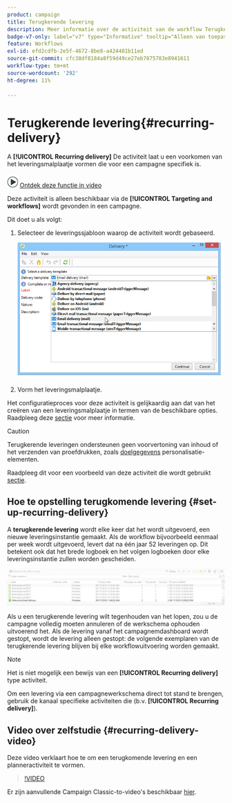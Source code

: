 ```yaml
---
product: campaign
title: Terugkerende levering
description: Meer informatie over de activiteit van de workflow Terugkerende levering
badge-v7-only: label="v7" type="Informative" tooltip="Alleen van toepassing op Campaign Classic v7"
feature: Workflows
exl-id: efd2cdfb-2e5f-4672-8be8-a424481b11ed
source-git-commit: cfc38df8184a8f59d49ce27eb7875783e8941611
workflow-type: tm+mt
source-wordcount: '292'
ht-degree: 11%

---
```


# Terugkerende levering{#recurring-delivery}

A **[!UICONTROL Recurring delivery]** De activiteit laat u een voorkomen van het leveringsmalplaatje vormen die voor een campagne specifiek is.

![](assets/do-not-localize/how-to-video.png) [Ontdek deze functie in video](#recurring-delivery-video)

Deze activiteit is alleen beschikbaar via de **[!UICONTROL Targeting and workflows]** wordt gevonden in een campagne.

Dit doet u als volgt:

1. Selecteer de leveringssjabloon waarop de activiteit wordt gebaseerd.

   ![](assets/recurring_delivery_001.png)

1. Vorm het leveringsmalplaatje.

Het configuratieproces voor deze activiteit is gelijkaardig aan dat van het creëren van een leveringsmalplaatje in termen van de beschikbare opties. Raadpleeg deze [sectie](../../delivery/using/about-templates.md) voor meer informatie.

>[!CAUTION]
>
>Terugkerende leveringen ondersteunen geen voorvertoning van inhoud of het verzenden van proefdrukken, zoals [doelgegevens](../../workflow/using/data-life-cycle.md#target-data) personalisatie-elementen.

Raadpleeg dit voor een voorbeeld van deze activiteit die wordt gebruikt [sectie](sending-a-birthday-email.md#creating-a-recurring-delivery-in-a-targeting-workflow).

## Hoe te opstelling terugkomende levering {#set-up-recurring-delivery}

A **terugkerende levering** wordt elke keer dat het wordt uitgevoerd, een nieuwe leveringsinstantie gemaakt. Als de workflow bijvoorbeeld eenmaal per week wordt uitgevoerd, levert dat na één jaar 52 leveringen op. Dit betekent ook dat het brede logboek en het volgen logboeken door elke leveringsinstantie zullen worden gescheiden.

![Terugkerende levering](assets/delivery_recurring.jpg)

Als u een terugkerende levering wilt tegenhouden van het lopen, zou u de campagne volledig moeten annuleren of de werkschema ophouden uitvoerend het. Als de levering vanaf het campagnemdashboard wordt gestopt, wordt de levering alleen gestopt: de volgende exemplaren van de terugkerende levering blijven bij elke workflowuitvoering worden gemaakt.

>[!NOTE]
>
>Het is niet mogelijk een bewijs van een **[!UICONTROL Recurring delivery]** type activiteit.
> 
>Om een levering via een campagnewerkschema direct tot stand te brengen, gebruik de kanaal specifieke activiteiten die (b.v. **[!UICONTROL Recurring delivery]**).

## Video over zelfstudie {#recurring-delivery-video}

Deze video verklaart hoe te om een terugkomende levering en een planneractiviteit te vormen.

>[!VIDEO](https://video.tv.adobe.com/v/25040?quality=12)

Er zijn aanvullende Campaign Classic-to-video&#39;s beschikbaar [hier](https://experienceleague.adobe.com/docs/campaign-classic-learn/tutorials/overview.html?lang=nl).
